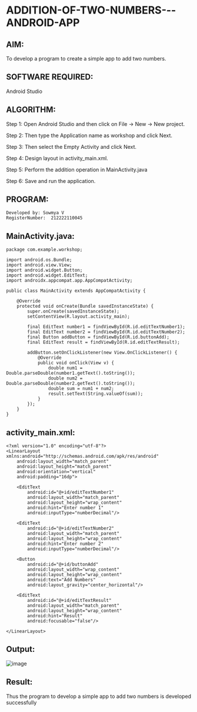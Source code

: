 # ADDITION-OF-TWO-NUMBERS---ANDROID-APP

## AIM:
To develop a program to create a simple app to add two numbers.

## SOFTWARE REQUIRED:
Android Studio

## ALGORITHM:
Step 1: Open Android Studio and then click on File -> New -> New project.

Step 2: Then type the Application name as workshop and click Next.

Step 3: Then select the Empty Activity and click Next.

Step 4: Design layout in activity_main.xml.

Step 5: Perform the addition operation in MainActivity.java

Step 6: Save and run the application.

## PROGRAM:
```
Developed by: Sowmya V
RegisterNumber:  212222110045
```
## MainActivity.java:
```
package com.example.workshop;

import android.os.Bundle;
import android.view.View;
import android.widget.Button;
import android.widget.EditText;
import androidx.appcompat.app.AppCompatActivity;

public class MainActivity extends AppCompatActivity {

    @Override
    protected void onCreate(Bundle savedInstanceState) {
        super.onCreate(savedInstanceState);
        setContentView(R.layout.activity_main);

        final EditText number1 = findViewById(R.id.editTextNumber1);
        final EditText number2 = findViewById(R.id.editTextNumber2);
        final Button addButton = findViewById(R.id.buttonAdd);
        final EditText result = findViewById(R.id.editTextResult);

        addButton.setOnClickListener(new View.OnClickListener() {
            @Override
            public void onClick(View v) {
                double num1 = Double.parseDouble(number1.getText().toString());
                double num2 = Double.parseDouble(number2.getText().toString());
                double sum = num1 + num2;
                result.setText(String.valueOf(sum));
            }
        });
    }
}
```
## activity_main.xml:
```
<?xml version="1.0" encoding="utf-8"?>
<LinearLayout xmlns:android="http://schemas.android.com/apk/res/android"
    android:layout_width="match_parent"
    android:layout_height="match_parent"
    android:orientation="vertical"
    android:padding="16dp">

    <EditText
        android:id="@+id/editTextNumber1"
        android:layout_width="match_parent"
        android:layout_height="wrap_content"
        android:hint="Enter number 1"
        android:inputType="numberDecimal"/>

    <EditText
        android:id="@+id/editTextNumber2"
        android:layout_width="match_parent"
        android:layout_height="wrap_content"
        android:hint="Enter number 2"
        android:inputType="numberDecimal"/>

    <Button
        android:id="@+id/buttonAdd"
        android:layout_width="wrap_content"
        android:layout_height="wrap_content"
        android:text="Add Numbers"
        android:layout_gravity="center_horizontal"/>

    <EditText
        android:id="@+id/editTextResult"
        android:layout_width="match_parent"
        android:layout_height="wrap_content"
        android:hint="Result"
        android:focusable="false"/>

</LinearLayout>

```
## Output:
![image](https://github.com/SowmyaVisvanathan/ADDITION-OF-TWO-NUMBERS---ANDROID-APP/assets/119475775/e39312d5-6648-44d5-a2fb-d14005c50b3d)

## Result:
Thus the program to develop a simple app to add two numbers is developed successfully
